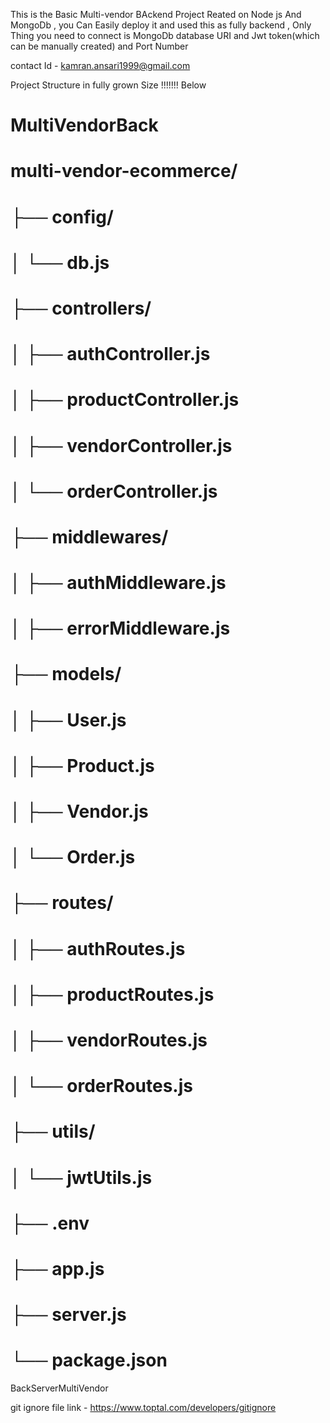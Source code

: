 This is the Basic Multi-vendor BAckend Project Reated on Node js And MongoDb , 
you Can Easily deploy it and used this as fully backend ,
Only Thing you need to connect is MongoDb database URI and Jwt token(which can be manually created) and Port Number

contact Id  - kamran.ansari1999@gmail.com 

Project Structure in fully grown Size !!!!!!! Below  




# MultiVendorBack
# multi-vendor-ecommerce/
# ├── config/
# │   └── db.js
# ├── controllers/
# │   ├── authController.js
# │   ├── productController.js
# │   ├── vendorController.js
# │   └── orderController.js
# ├── middlewares/
# │   ├── authMiddleware.js
# │   ├── errorMiddleware.js
# ├── models/
# │   ├── User.js
# │   ├── Product.js
# │   ├── Vendor.js
# │   └── Order.js
# ├── routes/
# │   ├── authRoutes.js
# │   ├── productRoutes.js
# │   ├── vendorRoutes.js
# │   └── orderRoutes.js
# ├── utils/
# │   └── jwtUtils.js
# ├── .env
# ├── app.js
# ├── server.js
# └── package.json
BackServerMultiVendor

git ignore file link - https://www.toptal.com/developers/gitignore